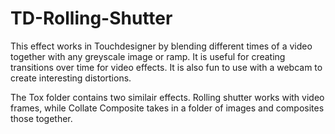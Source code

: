# TD-Rolling-Shutter


This effect works in Touchdesigner by blending different times of a video together with any greyscale image or ramp. It is useful for creating transitions over time for video effects. It is also fun to use with a webcam to create interesting distortions. 

The Tox folder contains two similair effects. Rolling shutter works with video frames, while Collate Composite takes in a folder of images and composites those together.